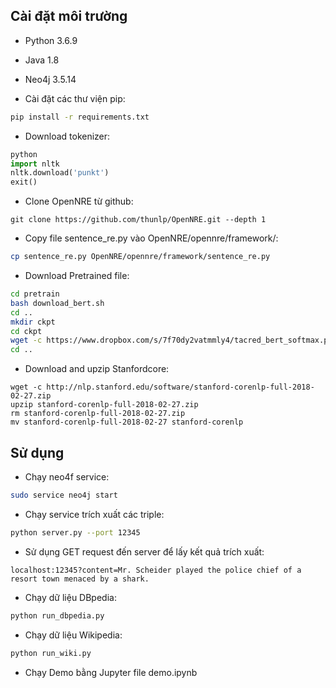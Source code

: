 ## Cài đặt môi trường 

- Python 3.6.9
- Java 1.8
- Neo4j 3.5.14

- Cài đặt các thư viện pip:
```bash
pip install -r requirements.txt
```

- Download tokenizer:
```python
python
import nltk
nltk.download('punkt')
exit()
```

- Clone OpenNRE từ github:
```
git clone https://github.com/thunlp/OpenNRE.git --depth 1
```
- Copy file sentence_re.py vào OpenNRE/opennre/framework/:
```bash
cp sentence_re.py OpenNRE/opennre/framework/sentence_re.py
```

- Download Pretrained file:
```bash
cd pretrain
bash download_bert.sh
cd ..
mkdir ckpt
cd ckpt
wget -c https://www.dropbox.com/s/7f70dy2vatmmly4/tacred_bert_softmax.pth.tar
cd ..
```

- Download and upzip Stanfordcore:
```
wget -c http://nlp.stanford.edu/software/stanford-corenlp-full-2018-02-27.zip
upzip stanford-corenlp-full-2018-02-27.zip
rm stanford-corenlp-full-2018-02-27.zip
mv stanford-corenlp-full-2018-02-27 stanford-corenlp
```

## Sử dụng 

- Chạy neo4f service:
```bash
sudo service neo4j start
```

- Chạy service trích xuất các triple:
```bash
python server.py --port 12345
```
- Sử dụng GET request đến server để lấy kết quả trích xuất:
```
localhost:12345?content=Mr. Scheider played the police chief of a resort town menaced by a shark.
```

- Chạy dữ liệu DBpedia:
```bash
python run_dbpedia.py
```

- Chạy dữ liệu Wikipedia:
```bash
python run_wiki.py
```
- Chạy Demo bằng Jupyter file demo.ipynb